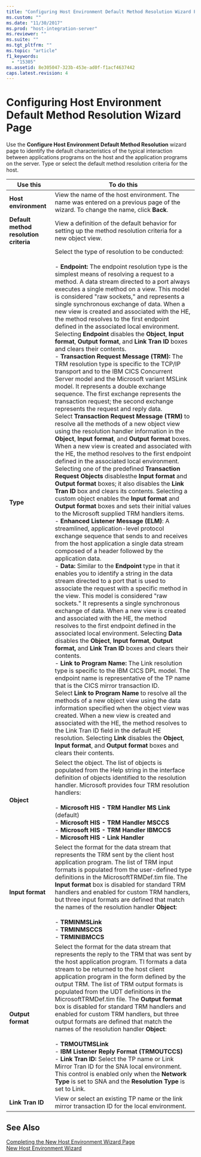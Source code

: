 ```yaml
---
title: "Configuring Host Environment Default Method Resolution Wizard Page2 | Microsoft Docs"
ms.custom: ""
ms.date: "11/30/2017"
ms.prod: "host-integration-server"
ms.reviewer: ""
ms.suite: ""
ms.tgt_pltfrm: ""
ms.topic: "article"
f1_keywords: 
  - "15305"
ms.assetid: 8e305047-323b-453e-ad0f-f1acf4637442
caps.latest.revision: 4
---
```

# Configuring Host Environment Default Method Resolution Wizard Page
Use the **Configure Host Environment Default Method Resolution** wizard page to identify the default characteristics of the typical interaction between applications programs on the host and the application programs on the server. Type or select the default method resolution criteria for the host.  
  
|Use this|To do this|  
|--------------|----------------|  
|**Host environment**|View the name of the host environment. The name was entered on a previous page of the wizard. To change the name, click **Back**.|  
|**Default method resolution criteria**|View a definition of the default behavior for setting up the method resolution criteria for a new object view.|  
|**Type**|Select the type of resolution to be conducted:<br /><br /> -   **Endpoint:** The endpoint resolution type is the simplest means of resolving a request to a method. A data stream directed to a port always executes a single method on a view. This model is considered "raw sockets," and represents a single synchronous exchange of data. When a new view is created and associated with the HE, the method resolves to the first endpoint defined in the associated local environment. Selecting **Endpoint** disables the **Object**, **Input format**, **Output format**, and **Link Tran ID** boxes and clears their contents.<br />-   **Transaction Request Message (TRM):** The TRM resolution type is specific to the TCP/IP transport and to the IBM CICS Concurrent Server model and the Microsoft variant MSLink model. It represents a double exchange sequence. The first exchange represents the transaction request; the second exchange represents the request and reply data.<br />     Select **Transaction Request Message (TRM)** to resolve all the methods of a new object view using the resolution handler information in the **Object**, **Input format**, and **Output format** boxes. When a new view is created and associated with the HE, the method resolves to the first endpoint defined in the associated local environment. Selecting one of the predefined **Transaction Request Objects** disablesthe **Input format** and **Output format** boxes; it also disables the **Link Tran ID** box and clears its contents. Selecting a custom object enables the **Input format** and **Output format** boxes and sets their initial values to the Microsoft supplied TRM handlers items.<br />-   **Enhanced Listener Message (ELM)**: A streamlined, application-level protocol exchange sequence that sends to and receives from the host application a single data stream composed of a header followed by the application data.<br />-   **Data:** Similar to the **Endpoint** type in that it enables you to identify a string in the data stream directed to a port that is used to associate the request with a specific method in the view. This model is considered "raw sockets." It represents a single synchronous exchange of data. When a new view is created and associated with the HE, the method resolves to the first endpoint defined in the associated local environment. Selecting **Data** disables the **Object**, **Input format**, **Output format,** and **Link Tran ID** boxes and clears their contents.<br />-   **Link to Program Name:** The Link resolution type is specific to the IBM CICS DPL model. The endpoint name is representative of the TP name that is the CICS mirror transaction ID.<br />     Select **Link to Program Name** to resolve all the methods of a new object view using the data information specified when the object view was created. When a new view is created and associated with the HE, the method resolves to the Link Tran ID field in the default HE resolution. Selecting **Link** disables the **Object**, **Input format**, and **Output format** boxes and clears their contents.|  
|**Object**|Select the object. The list of objects is populated from the Help string in the interface definition of objects identified to the resolution handler. Microsoft provides four TRM resolution handlers:<br /><br /> -   **Microsoft HIS - TRM Handler MS Link** (default)<br />-   **Microsoft HIS - TRM Handler MSCCS**<br />-   **Microsoft HIS - TRM Handler IBMCCS**<br />-   **Microsoft HIS - Link Handler**|  
|**Input format**|Select the format for the data stream that represents the TRM sent by the client host application program. The list of TRM input formats is populated from the user-defined type definitions in the MicrosoftTRMDef.tim file. The **Input format** box is disabled for standard TRM handlers and enabled for custom TRM handlers, but three input formats are defined that match the names of the resolution handler **Object**:<br /><br /> -   **TRMINMSLink**<br />-   **TRMINMSCCS**<br />-   **TRMINIBMCCS**|  
|**Output format**|Select the format for the data stream that represents the reply to the TRM that was sent by the host application program. TI formats a data stream to be returned to the host client application program in the form defined by the output TRM. The list of TRM output formats is populated from the UDT definitions in the MicrosoftTRMDef.tim file. The **Output format** box is disabled for standard TRM handlers and enabled for custom TRM handlers, but three output formats are defined that match the names of the resolution handler **Object**:<br /><br /> -   **TRMOUTMSLink**<br />-   **IBM Listener Reply Format (TRMOUTCCS)**<br />-   **Link Tran ID:** Select the TP name or Link Mirror Tran ID for the SNA local environment. This control is enabled only when the **Network Type** is set to SNA and the **Resolution Type** is set to Link.|  
|**Link Tran ID**|View or select an existing TP name or the link mirror transaction ID for the local environment.|  
  
## See Also  
 [Completing the New Host Environment Wizard Page](../HIS2010/completing-the-new-host-environment-wizard-page2.md)   
 [New Host Environment Wizard](../HIS2010/new-host-environment-wizard1.md)
